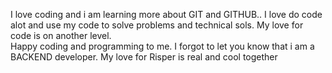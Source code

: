 I love coding and i am learning more about GIT and GITHUB..
I love do code alot and use my code to solve problems and technical sols.
My love for code is on another level.\
Happy coding and programming to me.
I forgot to let you know that i am a BACKEND developer.
My love for Risper is real and cool together
